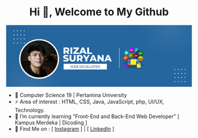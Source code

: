 <h1 align="center">Hi 👋, Welcome to My Github</h1>  

<img align="center" src="https://github.com/rizalsuryana/rizalsuryana/blob/main/Rizal%20Suryana.png" atl =" Banner Rizal Suryana Github">

- 🌱 Computer Science 19 | Pertamina University
- ⚡ Area of interest : HTML, CSS, Java, JavaScript, php, UI/UX, Technology.
- 🔭 I’m currently learning "Front-End and Back-End Web Developer" [ Kampus Merdeka | Dicoding ]
- 👯 Find Me on : [ <a href="https://instagram.com/zayfalcon">Instagram</a> ] | [ <a href="https://www.linkedin.com/in/rizalsuryana/">LinkedIn</a> ]

<h1></>

<!--
**rizalsuryana/rizalsuryana** is a ✨ _special_ ✨ repository because its `README.md` (this file) appears on your GitHub profile.

Here are some ideas to get you started:

- 🔭 I’m Study working on ...
- 🌱 I’m currently learning ...
- 👯 I’m looking to collaborate on ...
- 🤔 I’m looking for help with ...
- 💬 Ask me about ...
- 📫 How to reach me: ...
- 😄 Pronouns: ...
- ⚡ Fun fact: ...
-->
